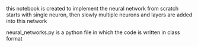 this notebook is created to implement the neural network from scratch
starts with single neuron, then slowly multiple neurons and layers are added into this network

neural_networks.py is a python file in which the code is written in class format
